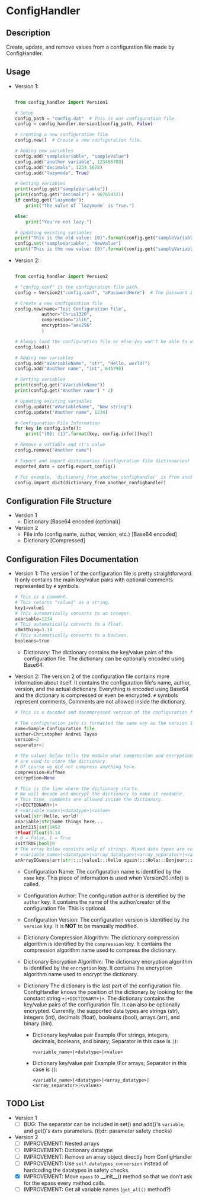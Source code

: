 # ConfigHandler

## Description

Create, update, and remove values from a configuration file made by ConfigHandler.

## Usage

- Version 1:

  ```python

  from config_handler import Version1

  # Setup
  config_path = "config.dat"  # This is our configuration file.
  config = config_handler.Version1(config_path, False)

  # Creating a new configuration file
  config.new()  # Create a new configuration file.

  # Adding new variables
  config.add("sampleVariable", "sampleValue")
  config.add("another variable", 123456789)
  config.add("decimals", 1234.5678)
  config.add("lazymode", True)

  # Getting variables
  print(config.get("sampleVariable"))
  print(config.get("decimals") + 987654321)
  if config.get("lazymode"):
      print("The value of `lazymode` is True.")

  else:
      print("You're not lazy.")

  # Updating existing variables
  print("This is the old value: {0}".format(config.get("sampleVariable")))
  config.set("sampleVariable", "NewValue")
  print("This is the new value: {0}".format(config.get("sampleVariable")))
  ```

- Version 2:

  ```python

  from config_handler import Version2

  # "config.conf" is the configuration file path.
  config = Version2("config.conf", "aPasswordHere")  # The password is optional (required if encryption is not `None`)

  # Create a new configuration file
  config.new(name="Test Configuration File",
            author="Chris1320",
            compression="zlib",
            encryption="aes256"
            )

  # Always load the configuration file or else you won't be able to work with it.
  config.load()

  # Adding new variables
  config.add("aVariableName", "str", "Hello, world!")
  config.add("Another name", "int", 645798)
  
  # Getting variables
  print(config.get("aVariableName"))
  print(config.get("Another name") * 2)
  
  # Updating existing variables
  config.update("aVariableName", "New string")
  config.update("Another name", 1234)

  # Configuration File Information
  for key in config.info():
      print("{0}: {1}".format(key, config.info()[key])

  # Remove a variable and it's value
  config.remove("Another name")

  # Export and import dictionaries (configuration file dictionaries)
  exported_data = config.export_config()

  # For example, `dictionary_from_another_confighandler` is from another instance of ConfigHandler.
  config.import_dict(dictionary_from_another_confighandler)
  ```

## Configuration File Structure

- Version 1
  - Dictionary [Base64 encoded (optional)]
- Version 2
  - File info (config name, author, version, etc.) [Base64 encoded]
  - Dictionary [Compressed]

## Configuration Files Documentation

- Version 1:
  The version 1 of the configuration file is pretty straightforward.
  It only contains the main key/value pairs with optional comments
  represented by `#` symbols.

  ```python
  # This is a comment.
  # This returns "value1" as a string.
  key1=value1
  # This automatically converts to an integer.
  aVariable=1234
  # This automatically converts to a float.
  s0m3thing=3.14
  # This automatically converts to a boolean.
  booleans=true
  ```

  - Dictionary:
    The dictionary contains the key/value pairs of the configuration file.
    The dictionary can be optionally encoded using Base64.
- Version 2:
  The version 2 of the configuration file contains more information about
  itself. It contains the configuration file's name, author, version, and
  the actual dictionary. Everything is encoded using Base64 and the dictionary
  is compressed or even be encrypted. `#` symbols represent comments. Comments
  are not allowed inside the dictionary.

  ```python
  # This is a decoded and decompressed version of the configuration file.

  # The configuration info is formatted the same way as the version 1 configuration file format.
  name=Sample Configuration file
  author=Christopher Andrei Tayao
  version=2
  separator=|

  # The values below tells the module what compression and encryption algorithms
  # are used to store the dictionary.
  # Of course we did not compress anything here.
  compression=Huffman
  encryption=None

  # This is the line where the dictionary starts.
  # We will decode and decrypt the dictionary to make it readable.
  # This time, comments are allowed inside the dictionary.
  +|+DICTIONARY+|+
  # <variable_name>|<datatype>|<value>
  value1|str|Hello, world!
  aVariable|str|Some things here...
  anInt215|int|1452
  1Float|float|3.14
  # 0 = False, 1 = True
  isItTRUE|bool|0
  # The array below consists only of strings. Mixed data types are currently unavailable. (DEV0004)
  # <variable_name>|<datatype>|<array_datatype>|<array_separator>|<values>
  anArrayIGuess|arr|str|:;:|value1:;:Hello again!:;:Hola:;:Bonjour:;:anothing string of text.
  ```

  - Configuration Name:
    The configuration name is identified by the `name` key. This piece of
    information is used when Version2().info() is called.
  - Configuration Author:
    The configuration author is identified by the `author` key.
    It contains the name of the author/creator of the configuration file.
    This is optional.
  - Configuration Version:
    The configuration version is identified by the `version` key. It is **NOT**
    to be manually modified.
  - Dictionary Compression Alogrithm:
    The dictionary compression algorithm is identified by the `compression` key.
    It contains the compression algorithm name used to compress the dictionary.
  - Dictionary Encryption Algorithm:
    The dictionary encryption algorithm is identified by the `encryption` key.
    It contains the encryption algorithm name used to encrypt the dictionary.
  - Dictionary
    The dictionary is the last part of the configuration file. ConfigHandler knows
    the position of the dictionary by looking for the constant string `+|+DICTIONARY+|+`.
    The dictionary contains the key/value pairs of the configuration file.
    It can also be optionally encrypted. Currently, the supported data types
    are strings (str), integers (int), decimals (float), booleans (bool),
    arrays (arr), and binary (bin).

    - Dictionary key/value pair Example (For strings, integers, decimals, booleans, and binary; Separator in this case is `|`):

      ```plaintext
      <variable_name>|<datatype>|<value>
      ```

    - Dictionary key/value pair Example (For arrays; Separator in this case is `|`):

      ```plaintext
      <variable_name>|<datatype>|<array_datatype>|<array_separator>|<values>
      ```

## TODO List

- Version 1
  - [ ] BUG: The separator can be included in set() and add()'s
    `variable`, and get()'s `data` parameters. (tl;dr: parameter safety checks)
- Version 2
  - [ ] IMPROVEMENT: Nested arrays
  - [ ] IMPROVEMENT: Dictionary datatype
  - [ ] IMPROVEMENT: Remove an array object directly from ConfigHandler
  - [ ] IMPROVEMENT: Use `self.datatypes_conversion` instead of hardcoding the
    datatypes in safety checks.
  - [X] IMPROVEMENT: Move `epass` to \_\_init\_\_() method so that we don't ask
    for the epass every method calls.
  - [ ] IMPROVEMENT: Get all variable names (`get_all()` method?)
